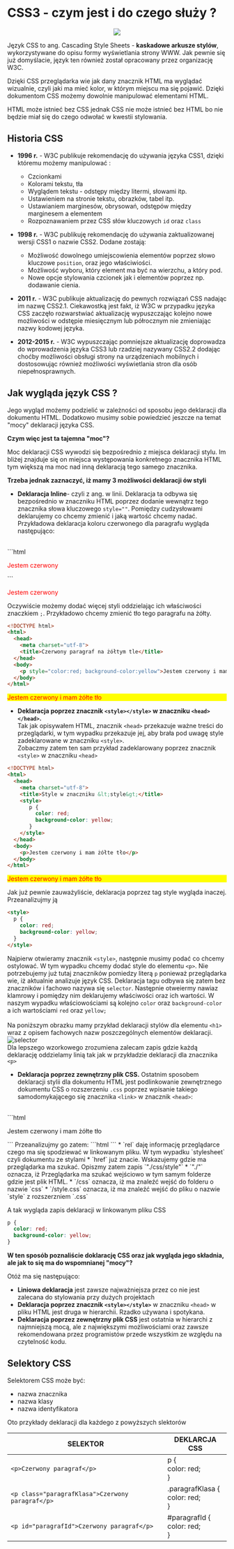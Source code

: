 # CSS3 - czym jest i do czego służy ?
<img style="position:relative; left:50%; transform:translateX(-50%); width=100%;height=100%" src="./CSS.png">

Język CSS to  ang. Cascading Style Sheets - **kaskadowe arkusze stylów**, wykorzystywane do opisu formy wyświetlania strony WWW. Jak pewnie się już domyślacie, język ten również został opracowany przez organizację W3C.

Dzięki CSS przeglądarka wie jak dany znacznik HTML ma wyglądać wizualnie, czyli jaki ma mieć kolor, w którym miejscu ma się pojawić. Dzięki dokumentom CSS możemy dowolnie manipulować elementami HTML.

HTML może istnieć bez CSS jednak CSS nie może istnieć bez HTML bo nie będzie miał się do czego odwołać w kwestii stylowania.


## Historia CSS

* **1996 r.** - W3C publikuje rekomendację do używania języka CSS1, dzięki któremu możemy manipulować :
  * Czcionkami
  * Kolorami tekstu, tła
  * Wyglądem tekstu - odstępy między litermi, słowami itp.
  * Ustawieniem na stronie tekstu, obrazków, tabel itp.
  * Ustawianiem marginesów, obrysowań, odstępów między marginesem a elementem
  * Rozpoznawaniem przez CSS słów kluczowych `id` oraz `class`

* **1998 r.** - W3C publikuję rekomendację do używania zaktualizowanej wersji CSS1 o nazwie CSS2. Dodane zostają:
  * Możliwość dowolnego umiejscowienia elementów poprzez słowo kluczowe `position`, oraz jego właściwiości.
  * Możliwość wyboru, który element ma być na wierzchu, a który pod.
  * Nowe opcje stylowania czcionek jak i elementów poprzez np. dodawanie cienia.

* **2011 r.** - W3C publikuje aktualizację do pewnych rozwiązań CSS nadając im nazwę CSS2.1. Ciekawostką jest fakt, iż W3C w przypadku języka CSS zaczęło rozwarstwiać aktualizację wypuszczając kolejno nowe możliwości w odstępie miesięcznym lub półrocznym nie zmieniając nazwy kodowej języka.

* **2012-2015 r.** - W3C wypuszczając pomniejsze aktualizację doprowadza do wprowadzenia języka CSS3 lub rzadziej nazywany CSS2.2 dodając choćby możliwości obsługi strony na urządzeniach mobilnych i dostosowując również możliwości wyświetlania stron dla osób niepełnosprawnych.

## Jak wygląda język CSS ?

Jego wygląd możemy podzielić w zależności od sposobu jego deklaracji dla dokumentu HTML.
Dodatkowo musimy sobie powiedzieć jeszcze na temat "mocy" deklaracji języka CSS.

**Czym więc jest ta tajemna "moc"?**

Moc deklaracji CSS wywodzi się bezpośrednio z miejsca deklaracji stylu. Im bliżej znajduje się on miejsca występowania konkretnego znacznika HTML tym większą ma moc nad inną deklaracją tego samego znacznika.

**Trzeba jednak zaznaczyć, iż mamy 3 możliwości deklaracji ów styli**
 * **Deklaracja Inline**- czyli z ang. w linii. Deklaracja ta odbywa się bezpośrednio w znaczniku HTML poprzez dodanie wewnątrz tego znacznika słowa kluczowego `style=""`. Pomiędzy cudzysłowami deklarujemy co chcemy zmienić i jaką wartość chcemy nadać. Przykładowa deklaracja koloru czerwonego dla paragrafu wygląda następująco:
 <br>
 ```html
 <!DOCTYPE html>
 <html>
   <head>
     <meta charset="utf-8">
     <title>Czerwony paragraf</title>
   </head>
   <body>
     <p style="color:red">Jestem czerwony</p>
   </body>
 </html>
 ```
 <p style="color:red">Jestem czerwony</p>

 Oczywiście możemy dodać więcej styli oddzielając ich właściwości znaczkiem `;`. Przykładowo chcemy zmienić tło tego paragrafu na żółty.

 ```html
 <!DOCTYPE html>
 <html>
   <head>
     <meta charset="utf-8">
     <title>Czerwony paragraf na żółtym tle</title>
   </head>
   <body>
     <p style="color:red; background-color:yellow">Jestem czerwony i mam żółte tło</p>
   </body>
 </html>
 ```
 <p style="color:red; background-color:yellow">Jestem czerwony i mam żółte tło</p>

 * **Deklaracja poprzez znacznik `<style></style>` w znaczniku `<head></head>`.**<br> Tak jak opisywałem HTML, znacznik `<head>` przekazuje ważne treści do przeglądarki, w tym wypadku przekazuje jej, aby brała pod uwagę style zadeklarowane w znaczniku `<style>`.<br> Zobaczmy zatem ten sam przykład zadeklarowany poprzez znacznik `<style>` w znaczniku `<head>`

 ```html
 <!DOCTYPE html>
 <html>
   <head>
     <meta charset="utf-8">
     <title>Style w znaczniku &lt;style&gt;</title>
     <style>
        p {
          color: red;
          background-color: yellow;
        }
     </style>
   </head>
   <body>
     <p>Jestem czerwony i mam żółte tło</p>
   </body>
 </html>
 ```
  <p style="color:red; background-color:yellow">Jestem czerwony i mam żółte tło</p>

  Jak już pewnie zauważyliście, deklaracja poprzez tag style wygląda inaczej. Przeanalizujmy ją

  ```html
  <style>
    p {
      color: red;
      background-color: yellow;
    }
  </style>
  ```
Najpierw otwieramy znacznik `<style>`, następnie musimy podać co chcemy ostylować. W tym wypadku chcemy dodać style do elementu `<p>`. Nie potrzebujemy już tutaj znaczników pomiedzy literą `p` ponieważ przeglądarka wie, iż aktualnie analizuje język CSS. Deklaracja tagu odbywa się zatem bez znaczników i fachowo nazywa się `selector`. Następnie otweiermy nawiaz klamrowy i pomiędzy nim deklarujemy właściwości oraz ich wartości.
W naszym wypadku właściowościami są kolejno `color` oraz `background-color` a ich wartościami `red` oraz `yellow;`
<br><br>Na poniższym obrazku mamy przykład deklaracji stylów dla elementu `<h1>` wraz z opisem fachowych nazw poszczególnych elementów deklaracji.
<br>
![selector](./selector.gif)
<br>
Dla lepszego wzorkowego zrozumiena zalecam zapis gdzie każdą deklarację oddzielamy linią tak jak w przykładzie deklaracji dla znacznika `<p>`

* **Deklaracja poprzez zewnętrzny plik CSS.** Ostatnim sposobem deklaracji stylii dla dokumentu HTML jest podlinkowanie zewnętrznego dokumentu CSS o rozszerzeniu `.css` poprzez wpisanie takiego samodomykającego się znacznika `<link>` w znacznik `<head>`:
<br>
```html
<!DOCTYPE html>
<html>
  <head>
    <meta charset="utf-8">
    <title>CSS z zewnętrznego pliku</title>
    <link rel="stylesheet" href="./css/style.css">
  </head>
  <body>
    <p>Jestem czerwony i mam żółte tło</p>
  </body>
</html>
```
Przeanalizujmy go zatem:
```html
<link rel="stylesheet" href="./css/style.css">
```
  * `rel` daję informację przeglądarce czego ma się spodziewać w linkowanym pliku. W tym wypadku `stylesheet` czyli dokumentu ze stylami
  * `href` już znacie. Wskazujemy gdzie ma przeglądarka ma szukać. Opiszmy zatem zapis `"./css/style"`
    * `"./"` oznacza, iż Przeglądarka ma szukać wejściowo w tym samym folderze gdzie jest plik HTML.
    * `/css` oznacza, iż ma znaleźć wejść do folderu o nazwie `css`
    * `/style.css` oznacza, iż ma znaleźć wejść do pliku o nazwie `style` z rozszerzniem `.css`

  A tak wygląda zapis deklaracji w linkowanym pliku CSS
  ```CSS
  p {
    color: red;
    background-color: yellow;
  }
  ```


**W ten sposób poznaliście doklarację CSS oraz jak wygląda jego składnia, ale jak to się ma do wspomnianej "mocy"?**

Otóż ma się następująco:
* **Liniowa deklaracja** jest zawsze najważniejsza przez co nie jest zalecana do stylowania przy dużych projektach
* **Deklaracja poprzez znacznik `<style></style>`** w znaczniku `<head>` w pliku HTML jest druga w hierarchii. Rzadko używana i spotykana.
* **Deklaracja poprzez zewnętrzny plik CSS** jest ostatnia w hierarchi z najmniejszą mocą, ale z największymi możliwościami oraz zawsze rekomendowana przez programistów przede wszystkim ze względu na czytelność kodu.

## Selektory CSS

Selektorem CSS może być:
  * nazwa znacznika
  * nazwa klasy
  * nazwa identyfikatora

  Oto przykłady deklaracji dla każdego z powyższych slektorów


  |SELEKTOR|DEKLARCJA CSS|
  |----|----|
  |`<p>Czerwony paragraf</p>`|p { <br>    color: red;<br>}|
  |`<p class="paragrafKlasa">Czerwony paragraf</p>`|.paragrafKlasa {<br>color: red;<br>}|
  |`<p id="paragrafId">Czerwony paragraf</p>`|#paragrafId {<br> color: red;<br>}|
